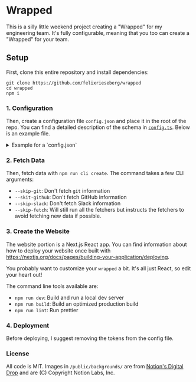 # Wrapped

This is a silly little weekend project creating a "Wrapped" for my engineering team.
It's fully configurable, meaning that you too can create a "Wrapped" for your team.

## Setup

First, clone this entire repository and install dependencies:

```
git clone https://github.com/felixrieseberg/wrapped
cd wrapped
npm i
```

### 1. Configuration

Then, create a configuration file `config.json` and place it in the root of the repo.
You can find a detailed description of the schema in [`config.ts`](data/config.ts).
Below is an example file.

<details>
<summary>Example for a `config.json`</summary>

```json
{
  "teamName": "Web Infra",
  "from": "2023-02-01",
  "to": "2024-02-01",
  "periodName": "fiscal year 2023",
  "people": [
    {
      "name": "Big Bird",
      "github": "bigbird",
      "highlight": {
        "photo": "/data/bigbird_highlight.jpg"
      }
    },
    {
      "name": "Cookie Monster",
      "github": "cookiemonster",
      "new": true,
      "photo": "/data/cookie.jpg",
      "highlight": {
        "photo": "/data/cookie_highlight.jpg",
        "caption": "I got to enjoy a bunch of cookies during my vacation in Hawaii!",
        "captionPosition": "top"
      }
    },
    {
      "name": "Count von Count",
      "github": "countvcount",
      "new": true,
      "photo": "/data/count.jpg",
      "highlight": {
        "photo": "/data/count_highlight.jpg",
        "caption": "Here's a picture of me at Glacier national park during road trip to Chicago!"
      }
    },
    {
      "name": "Elmo",
      "github": "elmo",
      "to": "2023-07-01"
    },
    {
      "name": "Bert",
      "github": "bert",
      "excludeFromLeaderboard": true
    }
  ],
  "highlights": [
    {
      "photo": "/data/team_highlight.jpg",
      "caption": "We had fun at the team offsite!",
      "captionPosition": "top"
    }
  ],
  "git": {
    "repoPath": "/Users/felix/code/notion-next",
    "folders": [
      "src/desktop"
    ]
  },
  "github": {
    "token": "ghp_12345678...",
    "owner": "makenotion",
    "repo": "notion-next"
  },
  "slack": {
    "token": "xoxp-123456...",
    "channels": [
      "eng-team-web-infra",
      "eng-team-web-infra-triage"
    ],
    "ignoreEmoji": [
      "github",
      "link",
      "v"
    ]
  },
  "projects": ["My cool project A", "My cool project B"]
}

```
</details>

### 2. Fetch Data
Then, fetch data with `npm run cli create`. The command takes a few CLI arguments:

 - `--skip-git`: Don't fetch `git` information
 - `--skit-github`: Don't fetch GitHub information
 - `--skip-slack`: Don't fetch Slack information
 - `--skip-fetch`: Will still run all the fetchers but instructs the fetchers to 
  avoid fetching new data if possible.

### 3. Create the Website

The website portion is a Next.js React app. You can find information about how to
deploy your website once built with https://nextjs.org/docs/pages/building-your-application/deploying.

You probably want to customize your `wrapped` a bit. It's all just React, so edit your
heart out!

The command line tools available are:

 - `npm run dev`: Build and run a local dev server
 - `npm run build`: Build an optimized production build
 - `npm run lint`: Run prettier

### 4. Deployment

Before deploying, I suggest removing the tokens from the config file.

### License

All code is MIT. Images in `/public/backgrounds/` are from [Notion's Digital Drop](https://ntn.so/digitaldrop) and are (C) Copyright Notion Labs, Inc.
